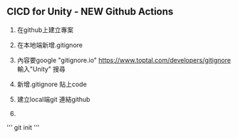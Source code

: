 CICD for Unity - NEW Github Actions
------

1. 在github上建立專案

2. 在本地端新增.gitignore

3. 內容要google "gitignore.io"
https://www.toptal.com/developers/gitignore
輸入"Unity" 搜尋

4. 新增.gitignore 貼上code

5. 建立local端git 連結github

6. 
'''
git init
'''

